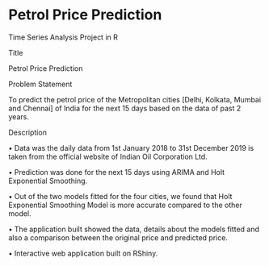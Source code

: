 # Petrol Price Prediction
Time Series Analysis Project in R

Title

Petrol Price Prediction

Problem Statement

To predict the petrol price of the Metropolitan cities [Delhi, Kolkata, Mumbai and Chennai] of India for the next 15 days based on the data of past 2 years.

Description

•	Data was the daily data from 1st January 2018 to 31st December 2019 is taken from the official website of Indian Oil Corporation Ltd.

•	Prediction was done for the next 15 days using ARIMA and Holt Exponential Smoothing.

•	Out of the two models fitted for the four cities, we found that Holt Exponential Smoothing Model is more accurate compared to the other model.

•	The application built showed the data, details about the models fitted and also a comparison between the original price and predicted price.

•	Interactive web application built on RShiny.

